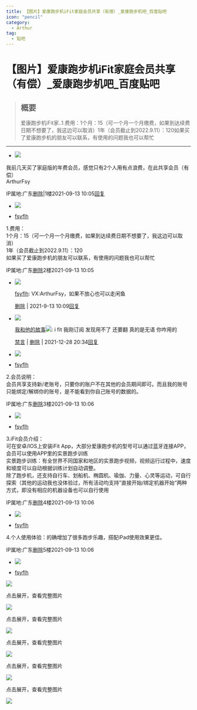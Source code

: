 ```yaml
---
title: 【图片】爱康跑步机iFit家庭会员共享（有偿）_爱康跑步机吧_百度贴吧
icon: "pencil"
category:
  - Arthur
tag:
  - 贴吧
---
```


# 【图片】爱康跑步机iFit家庭会员共享（有偿）_爱康跑步机吧_百度贴吧

> ## 概要
> 爱康跑步机iFit家..1.费用：1个月：15（可一个月一个月缴费，如果到达续费日期不想要了，我这边可以取消）1年（会员截止到2022.9.11）：120如果买了爱康跑步机的朋友可以联系，有使用的问题我也可以帮忙

---
-   [![](https://gss0.bdstatic.com/6LZ1dD3d1sgCo2Kml5_Y_D3/sys/portrait/item/tb.1.b9fc0bd1.TJykhab2yC352vX_pOgzGQ?t=1463110610)](https://tieba.baidu.com/home/main?id=tb.1.b9fc0bd1.TJykhab2yC352vX_pOgzGQ?t=1463110610&fr=pb)
    

我前几天买了家庭版的年费会员，感觉只有2个人用有点浪费，在此共享会员（有偿）  
ArthurFsy

  
  

IP属地:广东[删除](https://tieba.baidu.com/p/7536797472?pid=141272290796&cid=0#)|1楼2021-09-13 10:05[回复](https://tieba.baidu.com/p/7536797472?pid=141272290796&cid=0#)

-   [![](https://gss0.bdstatic.com/6LZ1dD3d1sgCo2Kml5_Y_D3/sys/portrait/item/tb.1.b9fc0bd1.TJykhab2yC352vX_pOgzGQ?t=1463110610)](https://tieba.baidu.com/home/main?id=tb.1.b9fc0bd1.TJykhab2yC352vX_pOgzGQ?t=1463110610&fr=pb)
    

-   [fsyflh](https://tieba.baidu.com/home/main?id=tb.1.b9fc0bd1.TJykhab2yC352vX_pOgzGQ?t=1463110610&fr=pb)

1.费用：  
1个月：15（可一个月一个月缴费，如果到达续费日期不想要了，我这边可以取消）  
1年（会员截止到2022.9.11）：120  
如果买了爱康跑步机的朋友可以联系，有使用的问题我也可以帮忙

  
  

IP属地:广东[删除](https://tieba.baidu.com/p/7536797472?pid=141272290796&cid=0#)2楼2021-09-13 10:05

-   [![](https://gss0.bdstatic.com/6LZ1dD3d1sgCo2Kml5_Y_D3/sys/portrait/item/tb.1.b9fc0bd1.TJykhab2yC352vX_pOgzGQ)](https://tieba.baidu.com/home/main?id=tb.1.b9fc0bd1.TJykhab2yC352vX_pOgzGQ&ie=utf-8&fr=pb)
    
    [fsyflh](https://tieba.baidu.com/home/main?id=tb.1.b9fc0bd1.TJykhab2yC352vX_pOgzGQ&ie=utf-8&fr=pb): VX:ArthurFsy，如果不放心也可以走闲鱼
    
    [删除](https://tieba.baidu.com/p/7536797472?pid=141272290796&cid=0#) | 2021-9-13 10:09[回复](https://tieba.baidu.com/p/7536797472?pid=141272290796&cid=0#)
    
-   [![](https://gss0.bdstatic.com/6LZ1dD3d1sgCo2Kml5_Y_D3/sys/portrait/item/tb.1.5b63b3e5.7YBSGnURUAg_DQEBS_cg-w)](https://tieba.baidu.com/home/main?id=tb.1.5b63b3e5.7YBSGnURUAg_DQEBS_cg-w&ie=utf-8&fr=pb)
    
    [我和他的故事![](https://tb1.bdstatic.com/tb/cms/nickemoji/1-7.png)](https://tieba.baidu.com/home/main?id=tb.1.5b63b3e5.7YBSGnURUAg_DQEBS_cg-w&ie=utf-8&fr=pb): i fit 我刚订阅 发现用不了 还要翻 真的是无语 你咋用的
    
    [禁言](https://tieba.baidu.com/p/7536797472?pid=141272290796&cid=0#) | [删除](https://tieba.baidu.com/p/7536797472?pid=141272290796&cid=0#) | 2021-12-28 20:34[回复](https://tieba.baidu.com/p/7536797472?pid=141272290796&cid=0#)
    

-   [![](https://gss0.bdstatic.com/6LZ1dD3d1sgCo2Kml5_Y_D3/sys/portrait/item/tb.1.b9fc0bd1.TJykhab2yC352vX_pOgzGQ?t=1463110610)](https://tieba.baidu.com/home/main?id=tb.1.b9fc0bd1.TJykhab2yC352vX_pOgzGQ?t=1463110610&fr=pb)
    

-   [fsyflh](https://tieba.baidu.com/home/main?id=tb.1.b9fc0bd1.TJykhab2yC352vX_pOgzGQ?t=1463110610&fr=pb)

2.会员说明：  
会员共享支持新/老账号，只要你的账户不在其他的会员期间即可。而且我的账号只能绑定/解绑你的账号，是不能看到你自己账号的数据的。

  
  

IP属地:广东[删除](https://tieba.baidu.com/p/7536797472?pid=141272290796&cid=0#)3楼2021-09-13 10:06

-   [![](https://gss0.bdstatic.com/6LZ1dD3d1sgCo2Kml5_Y_D3/sys/portrait/item/tb.1.b9fc0bd1.TJykhab2yC352vX_pOgzGQ?t=1463110610)](https://tieba.baidu.com/home/main?id=tb.1.b9fc0bd1.TJykhab2yC352vX_pOgzGQ?t=1463110610&fr=pb)
    

-   [fsyflh](https://tieba.baidu.com/home/main?id=tb.1.b9fc0bd1.TJykhab2yC352vX_pOgzGQ?t=1463110610&fr=pb)

3.iFit会员介绍：  
可在安卓/IOS上安装iFit App，大部分爱康跑步机的型号可以通过蓝牙连接APP，会员可以使用APP里的实景跑步训练  
实景跑步训练：有全世界不同国家和地区的实景跑步视频，视频运行过程中，速度和坡度可以自动根据训练计划自动调整。  
除了跑步机，还支持自行车、划船机、椭圆机、瑜伽、力量、心灵等运动，可自行探索（其他的运动我也没体验过，所有活动均支持”直接开始/绑定机器开始“两种方式，即没有相应的机器设备也可以自行使用

  
  

IP属地:广东[删除](https://tieba.baidu.com/p/7536797472?pid=141272290796&cid=0#)4楼2021-09-13 10:06

-   [![](https://gss0.bdstatic.com/6LZ1dD3d1sgCo2Kml5_Y_D3/sys/portrait/item/tb.1.b9fc0bd1.TJykhab2yC352vX_pOgzGQ?t=1463110610)](https://tieba.baidu.com/home/main?id=tb.1.b9fc0bd1.TJykhab2yC352vX_pOgzGQ?t=1463110610&fr=pb)
    

-   [fsyflh](https://tieba.baidu.com/home/main?id=tb.1.b9fc0bd1.TJykhab2yC352vX_pOgzGQ?t=1463110610&fr=pb)

4.个人使用体验：的确增加了很多跑步乐趣，搭配iPad使用效果更佳。

  
  

IP属地:广东[删除](https://tieba.baidu.com/p/7536797472?pid=141272290796&cid=0#)5楼2021-09-13 10:06

-   [![](https://tb2.bdstatic.com/tb/static-pb/img/head_80.jpg)](https://tieba.baidu.com/home/main?id=tb.1.b9fc0bd1.TJykhab2yC352vX_pOgzGQ?t=1463110610&fr=pb)
    

-   [fsyflh](https://tieba.baidu.com/home/main?id=tb.1.b9fc0bd1.TJykhab2yC352vX_pOgzGQ?t=1463110610&fr=pb)

![](http://tiebapic.baidu.com/forum/w%3D580/sign=79d76c3ce3096b6381195e583c328733/a4e10b087bf40ad111486cf00a2c11dfa8ecce94.jpg?tbpicau=2023-09-05-05_466a4a3824640706498cb75c2974560b)

点击展开，查看完整图片

  

![](http://tiebapic.baidu.com/forum/w%3D580/sign=67c1ab099b5c1038247ececa8210931c/a76d99529822720e826249e926cb0a46f31fab94.jpg?tbpicau=2023-09-05-05_ada62c39c9a74cf1ec10088bc6d66363)

点击展开，查看完整图片

  

![](http://tiebapic.baidu.com/forum/w%3D580/sign=b1453604ecec8a13141a57e8c7029157/58997a8da97739125572978abd198618377ae224.jpg?tbpicau=2023-09-05-05_17debc3289c3074d163d8e6a7631fa08)

点击展开，查看完整图片

  

![](http://tiebapic.baidu.com/forum/w%3D580/sign=d298d515f1af2eddd4f149e1bd110102/7ab02134349b033bff2457c948ce36d3d439bd94.jpg?tbpicau=2023-09-05-05_c352edf4b20430ff0b1a30502485fa5a)

点击展开，查看完整图片

  

![](http://tiebapic.baidu.com/forum/w%3D580/sign=6e09d1ff2e600c33f079dec02a4d5134/a44b6bd9f2d3572c14b58e37cf13632763d0c324.jpg?tbpicau=2023-09-05-05_c42ac0aa6b166f28c453ec3c3753c75c)

点击展开，查看完整图片

![](http://tiebapic.baidu.com/forum/w%3D580/sign=3a5e1340463b5bb5bed720f606d2d523/ffa72f9759ee3d6d4791952006166d224e4ade24.jpg?tbpicau=2023-09-05-05_25f2a7d7a8511cef2a224a2b517bec8a)
